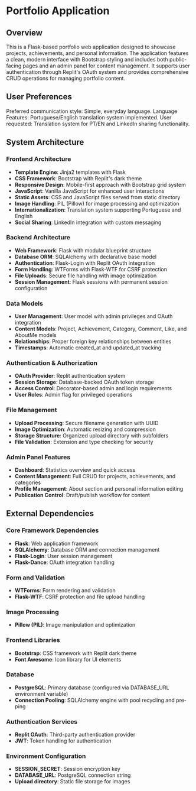 # Portfolio Application

## Overview

This is a Flask-based portfolio web application designed to showcase projects, achievements, and personal information. The application features a clean, modern interface with Bootstrap styling and includes both public-facing pages and an admin panel for content management. It supports user authentication through Replit's OAuth system and provides comprehensive CRUD operations for managing portfolio content.

## User Preferences

Preferred communication style: Simple, everyday language.
Language Features: Portuguese/English translation system implemented.
User requested: Translation system for PT/EN and LinkedIn sharing functionality.

## System Architecture

### Frontend Architecture
- **Template Engine**: Jinja2 templates with Flask
- **CSS Framework**: Bootstrap with Replit's dark theme
- **Responsive Design**: Mobile-first approach with Bootstrap grid system
- **JavaScript**: Vanilla JavaScript for enhanced user interactions
- **Static Assets**: CSS and JavaScript files served from static directory
- **Image Handling**: PIL (Pillow) for image processing and optimization
- **Internationalization**: Translation system supporting Portuguese and English
- **Social Sharing**: LinkedIn integration with custom messaging

### Backend Architecture
- **Web Framework**: Flask with modular blueprint structure
- **Database ORM**: SQLAlchemy with declarative base model
- **Authentication**: Flask-Login with Replit OAuth integration
- **Form Handling**: WTForms with Flask-WTF for CSRF protection
- **File Uploads**: Secure file handling with image optimization
- **Session Management**: Flask sessions with permanent session configuration

### Data Models
- **User Management**: User model with admin privileges and OAuth integration
- **Content Models**: Project, Achievement, Category, Comment, Like, and AboutMe models
- **Relationships**: Proper foreign key relationships between entities
- **Timestamps**: Automatic created_at and updated_at tracking

### Authentication & Authorization
- **OAuth Provider**: Replit authentication system
- **Session Storage**: Database-backed OAuth token storage
- **Access Control**: Decorator-based admin and login requirements
- **User Roles**: Admin flag for privileged operations

### File Management
- **Upload Processing**: Secure filename generation with UUID
- **Image Optimization**: Automatic resizing and compression
- **Storage Structure**: Organized upload directory with subfolders
- **File Validation**: Extension and type checking for security

### Admin Panel Features
- **Dashboard**: Statistics overview and quick access
- **Content Management**: Full CRUD for projects, achievements, and categories
- **Profile Management**: About section and personal information editing
- **Publication Control**: Draft/publish workflow for content

## External Dependencies

### Core Framework Dependencies
- **Flask**: Web application framework
- **SQLAlchemy**: Database ORM and connection management
- **Flask-Login**: User session management
- **Flask-Dance**: OAuth integration handling

### Form and Validation
- **WTForms**: Form rendering and validation
- **Flask-WTF**: CSRF protection and file upload handling

### Image Processing
- **Pillow (PIL)**: Image manipulation and optimization

### Frontend Libraries
- **Bootstrap**: CSS framework with Replit dark theme
- **Font Awesome**: Icon library for UI elements

### Database
- **PostgreSQL**: Primary database (configured via DATABASE_URL environment variable)
- **Connection Pooling**: SQLAlchemy engine with pool recycling and pre-ping

### Authentication Services
- **Replit OAuth**: Third-party authentication provider
- **JWT**: Token handling for authentication

### Environment Configuration
- **SESSION_SECRET**: Session encryption key
- **DATABASE_URL**: PostgreSQL connection string
- **Upload directory**: Static file storage for images